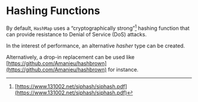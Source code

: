 # Hashing Functions

By default, `HashMap` uses a “cryptographically strong”[^siphash] hashing
function that can provide resistance to Denial of Service (DoS) attacks.

In the interest of performance, an alternative _hasher_ type can be created.

Alternatively, a drop-in replacement can be used like
[https://github.com/Amanieu/hashbrown](https://github.com/Amanieu/hashbrown)
for instance.

[^siphash]: [https://www.131002.net/siphash/siphash.pdf](https://www.131002.net/siphash/siphash.pdf)
